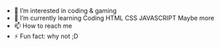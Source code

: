 - 👀 I’m interested in coding & gaming
- 🌱 I’m currently learning Coding HTML CSS JAVASCRIPT Maybe more
- 📫 How to reach me 
- ⚡ Fun fact: why not ;D
<!---
AntonKatkov/AntonKatkov is a ✨ special ✨ repository because its `README.md` (this file) appears on your GitHub profile.
You can click the Preview link to take a look at your changes.
--->
